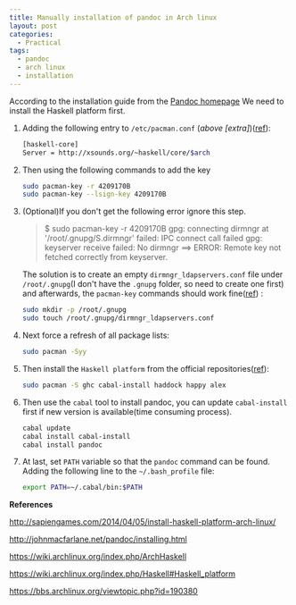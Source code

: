 ```yaml
---
title: Manually installation of pandoc in Arch linux
layout: post
categories:
  - Practical
tags:
  - pandoc
  - arch linux
  - installation
---
```


According to the installation guide from the [Pandoc homepage][pandoc-hp]
We need to install the Haskell platform first.

1. Adding the following entry to `/etc/pacman.conf` (*above [extra]*)([ref][haskell]):

   ```bash
   [haskell-core]
   Server = http://xsounds.org/~haskell/core/$arch
   ```

2. Then using the following commands to add the key

   ```bash
   sudo pacman-key -r 4209170B
   sudo pacman-key --lsign-key 4209170B
   ```

3. (Optional)If you don't get the following error ignore this step.

   > $ sudo pacman-key -r 4209170B
   > gpg: connecting dirmngr at '/root/.gnupg/S.dirmngr' failed: IPC connect call failed
   > gpg: keyserver receive failed: No dirmngr
   > ==> ERROR: Remote key not fetched correctly from keyserver.
   
   The solution is to create an empty `dirmngr_ldapservers.conf` file under `/root/.gnupg`(I don't have the `.gnupg` folder, so need to create one first) and afterwards, the `pacman-key` commands should work fine([ref][gnupg]) :
   
   ```bash
   sudo mkdir -p /root/.gnupg
   sudo touch /root/.gnupg/dirmngr_ldapservers.conf
   ```
   
4. Next force a refresh of all package lists:

   ```bash
   sudo pacman -Syy
   ```
   
5. Then install the `Haskell platform` from the official repositories([ref][hp]):

   ```bash
   sudo pacman -S ghc cabal-install haddock happy alex
   ```
   
6. Then use the `cabal` tool to install pandoc, you can update `cabal-install` first if new version is available(time consuming process).

   ```bash
   cabal update
   cabal install cabal-install
   cabal install pandoc
   ```
   
7. At last, set `PATH` variable so that the `pandoc` command can be found. Adding the following line to the `~/.bash_profile` file:

   ```bash
   export PATH=~/.cabal/bin:$PATH
   ```
   
**References**

<http://sapiengames.com/2014/04/05/install-haskell-platform-arch-linux/>

<http://johnmacfarlane.net/pandoc/installing.html>

<https://wiki.archlinux.org/index.php/ArchHaskell>

<https://wiki.archlinux.org/index.php/Haskell#Haskell_platform>

<https://bbs.archlinux.org/viewtopic.php?id=190380>

[pandoc-hp]: http://johnmacfarlane.net/pandoc/installing.html

[haskell]: https://wiki.archlinux.org/index.php/ArchHaskell

[hp]: https://wiki.archlinux.org/index.php/Haskell#Haskell_platform

[gnupg]: https://bbs.archlinux.org/viewtopic.php?id=190380

